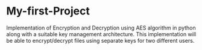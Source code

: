 # My-first-Project
Implementation of Encryption and Decryption using AES algorithm in python along with a suitable key management architecture. This implementation will be able to encrypt/decrypt files using separate keys for two different users.  
